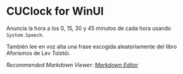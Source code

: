﻿# CUClock for WinUI

Anuncia la hora a los 0, 15, 30 y 45 minutos de cada hora usando `System.Speech`.

También lee en voz alta una frase escogida aleatoriamente del libro Aforismos de Lev Tolstói.

*Recommended Markdown Viewer: [Markdown Editor](https://marketplace.visualstudio.com/items?itemName=MadsKristensen.MarkdownEditor2)*
